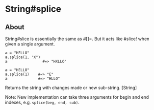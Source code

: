 # String#splice

## About

String#slice is essentially the same as #[]=.
But it acts like #slice! when given a single argument.

    a = "HELLO"
    a.splice(1, "X")
    a                #=> "HXLLO"

    a = "HELLO"
    a.splice(1)    #=> "E"
    a              #=> "HLLO"

Returns the string with changes made or new sub-string. [String]

Note: New implementation can take three arguments for
      begin and end indexes, e.g. `splice(beg, end, sub)`.

